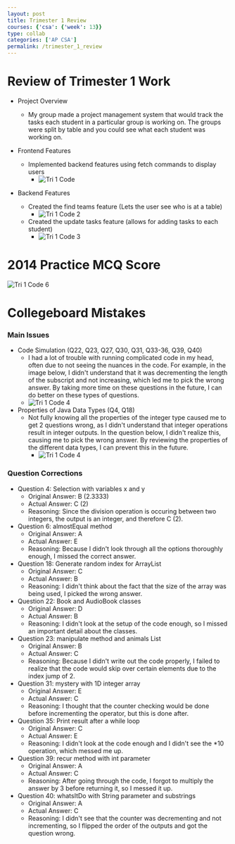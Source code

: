 ```yaml
---
layout: post
title: Trimester 1 Review
courses: {'csa': {'week': 13}}
type: collab
categories: ['AP CSA']
permalink: /trimester_1_review
---
```

# Review of Trimester 1 Work
- Project Overview
   - My group made a project management system that would track the tasks each student in a particular group is working on. The groups were split by table and you could see what each student was working on. 

 - Frontend Features
   - Implemented backend features using fetch commands to display users
     - ![Tri 1 Code](/akhil_2025/images/tri_review_1.png)
 - Backend Features
   - Created the find teams feature (Lets the user see who is at a table)
     - ![Tri 1 Code 2](/akhil_2025/images/tri_review_2.png)
   - Created the update tasks feature (allows for adding tasks to each student)
     - ![Tri 1 Code 3](/akhil_2025/images/tri_review_3.png)

# 2014 Practice MCQ Score
![Tri 1 Code 6](/akhil_2025/images/tri_review_6.png)

# Collegeboard Mistakes

### Main Issues
 - Code Simulation (Q22, Q23, Q27, Q30, Q31, Q33-36, Q39, Q40)
   - I had a lot of trouble with running complicated code in my head, often due to not seeing the nuances in the code. For example, in the image below, I didn't understand that it was decrementing the length of the subscript and not increasing, which led me to pick the wrong answer. By taking more time on these questions in the future, I can do better on these types of questions.
   - ![Tri 1 Code 4](/akhil_2025/images/tri_review_4.png)
 - Properties of Java Data Types (Q4, Q18)
   - Not fully knowing all the properties of the integer type caused me to get 2 questions wrong, as I didn't understand that integer operations result in integer outputs. In the question below, I didn't realize this, causing me to pick the wrong answer. By reviewing the properties of the different data types, I can prevent this in the future.
     - ![Tri 1 Code 4](/akhil_2025/images/tri_review_5.png)

### Question Corrections
 - Question 4: Selection with variables x and y
   - Original Answer: B (2.3333)
   - Actual Answer: C (2)
   - Reasoning: Since the division operation is occuring between two integers, the output is an integer, and therefore C (2).
 - Question 6: almostEqual method
   - Original Answer: A
   - Actual Answer: E
   - Reasoning: Because I didn't look through all the options thoroughly enough, I missed the correct answer.
 - Question 18: Generate random index for ArrayList
   - Original Answer: C
   - Actual Answer: B
   - Reasoning: I didn't think about the fact that the size of the array was being used, I picked the wrong answer.
 - Question 22: Book and AudioBook classes
   - Original Answer: D
   - Actual Answer: B
   - Reasoning: I didn't look at the setup of the code enough, so I missed an important detail about the classes.
 - Question 23: manipulate method and animals List
   - Original Answer: B
   - Actual Answer: C
   - Reasoning: Because I didn't write out the code properly, I failed to realize that the code would skip over certain elements due to the index jump of 2.
 - Question 31: mystery with 1D integer array
   - Original Answer: E
   - Actual Answer: C
   - Reasoning: I thought that the counter checking would be done before incrementing the operator, but this is done after.
 - Question 35: Print result after a while loop
   - Original Answer: C
   - Actual Answer: E
   - Reasoning: I didn't look at the code enough and I didn't see the *10 operation, which messed me up.
 - Question 39: recur method with int parameter
   - Original Answer: A
   - Actual Answer: C
   - Reasoning: After going through the code, I forgot to multiply the answer by 3 before returning it, so I messed it up.
 - Question 40: whatsItDo with String parameter and substrings
   - Original Answer: A
   - Actual Answer: C
   - Reasoning: I didn't see that the counter was decrementing and not incrementing, so I flipped the order of the outputs and got the question wrong.